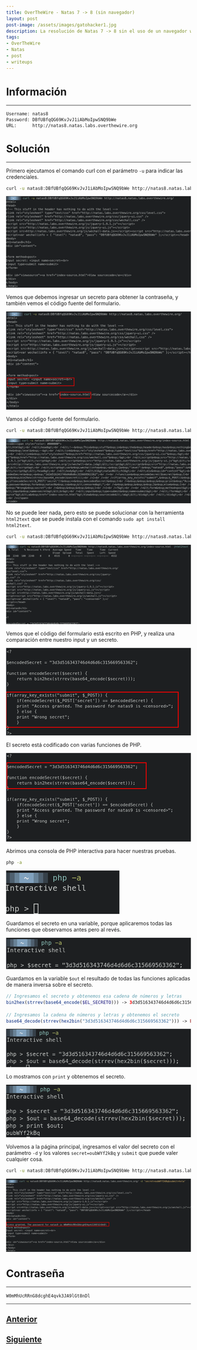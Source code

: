 ```yaml
---
title: OverTheWire - Natas 7 -> 8 (sin navegador)
layout: post
post-image: /assets/images/gatohacker1.jpg 
description: La resolución de Natas 7 -> 8 sin el uso de un navegador web.
tags:
- OverTheWire
- Natas
- post
- writeups
---
```

# Información
---

```
Username: natas8
Password: DBfUBfqQG69KvJvJ1iAbMoIpwSNQ9bWe
URL:      http://natas8.natas.labs.overthewire.org
```

# Solución
---

Primero ejecutamos el comando curl con el parámetro `-u` para indicar las credenciales. 

```bash
curl -u natas8:DBfUBfqQG69KvJvJ1iAbMoIpwSNQ9bWe http://natas8.natas.labs.overthewire.org/
```

![](/assets/images/images-otw-natas/natas7->8-1.png)

Vemos que debemos ingresar un secreto para obtener la contraseña, y también vemos el código fuente del formulario.

![](/assets/images/images-otw-natas/natas7->8-2.png)

Vamos al código fuente del formulario.

```bash
curl -u natas8:DBfUBfqQG69KvJvJ1iAbMoIpwSNQ9bWe http://natas8.natas.labs.overthewire.org/index-source.html
```

![](/assets/images/images-otw-natas/natas7->8-3.png)

No se puede leer nada, pero esto se puede solucionar con la herramienta `html2text` que se puede instala con el comando `sudo apt install html2text`.

```bash
curl -u natas8:DBfUBfqQG69KvJvJ1iAbMoIpwSNQ9bWe http://natas8.natas.labs.overthewire.org/index-source.html | html2text
```

![](/assets/images/images-otw-natas/natas7->8-4.png)

Vemos que el código del formulario está escrito en PHP, y realiza una comparación entre nuestro input y un secreto.

![](/assets/images/images-otw-natas/natas7->8-11.png)

El secreto está codificado con varias funciones de PHP.

![](/assets/images/images-otw-natas/natas7->8-5.png)

Abrimos una consola de PHP interactiva para hacer nuestras pruebas.

```bash
php -a
```

![](/assets/images/images-otw-natas/natas7->8-6.png)

Guardamos el secreto en una variable, porque aplicaremos todas las funciones que observamos antes pero al revés.

![](/assets/images/images-otw-natas/natas7->8-7.png)

Guardamos en la variable `$out` el resultado de todas las funciones aplicadas de manera inversa sobre el secreto.

```php
// Ingresamos el secreto y obtenemos esa cadena de números y letras
bin2hex(strrev(base64_encode($EL_SECRETO))) -> 3d3d516343746d4d6d6c315669563362

// Ingresamos la cadena de números y letras y obtenemos el secreto
base64_decode(strrev(hex2bin("3d3d516343746d4d6d6c315669563362"))) -> EL_SECRETO
```

![](/assets/images/images-otw-natas/natas7->8-8.png)

Lo mostramos con `print` y obtenemos el secreto.

![](/assets/images/images-otw-natas/natas7->8-9.png)

Volvemos a la página principal, ingresamos el valor del secreto con el parámetro `-d` y los valores `secret=oubWYf2kBq` y `submit` que puede valer cualquier cosa.

```bash
curl -u natas8:DBfUBfqQG69KvJvJ1iAbMoIpwSNQ9bWe http://natas8.natas.labs.overthewire.org/ -d 'secret=oubWYf2kBq&submit=hola'
```

![](/assets/images/images-otw-natas/natas7->8-10.png)

# Contraseña
---

`W0mMhUcRRnG8dcghE4qvk3JA9lGt8nDl`

---

## [Anterior](/blog/level-6-7)
## [Siguiente](/blog/level-8-9)